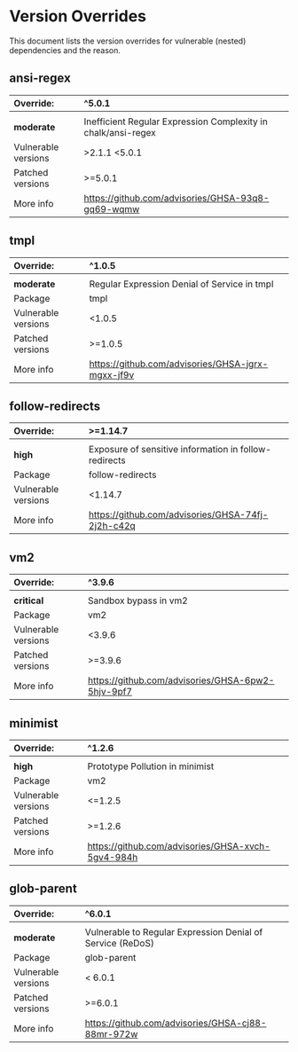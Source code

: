 # Version Overrides
This document lists the version overrides for vulnerable (nested) dependencies and the reason.

## ansi-regex

| Override:           | ^5.0.1 |
|:--------------------| :------------ |
|                     | |
| **moderate**        | Inefficient Regular Expression Complexity in chalk/ansi-regex |
| Vulnerable versions | >2.1.1 <5.0.1 |
| Patched versions    | >=5.0.1 |
| More info           | https://github.com/advisories/GHSA-93q8-gq69-wqmw |

## tmpl

| Override:           | ^1.0.5 |
|:--------------------| :-------------|
|                     | |
| **moderate**        | Regular Expression Denial of Service in tmpl |
| Package             | tmpl |
| Vulnerable versions | <1.0.5 |
| Patched versions    | >=1.0.5 |
| More info           | https://github.com/advisories/GHSA-jgrx-mgxx-jf9v |

## follow-redirects

| Override:           | >=1.14.7 |
|:--------------------| :-------------|
|                     | |
| **high**            | Exposure of sensitive information in follow-redirects |
| Package             | follow-redirects |
| Vulnerable versions | <1.14.7                                               |
| More info           | https://github.com/advisories/GHSA-74fj-2j2h-c42q     |

## vm2
| Override:           | ^3.9.6 |
|:--------------------| :-------------|
|                     | |
| **critical**        | Sandbox bypass in vm2 |
| Package             | vm2 |
| Vulnerable versions | <3.9.6 |
| Patched versions    | >=3.9.6 |
| More info           | https://github.com/advisories/GHSA-6pw2-5hjv-9pf7 |

## minimist
| Override:           | ^1.2.6 |
|:--------------------| :-------------|
|                     | |
| **high**        | Prototype Pollution in minimist |
| Package             | vm2 |
| Vulnerable versions | <=1.2.5 |
| Patched versions    | >=1.2.6 |
| More info           | https://github.com/advisories/GHSA-xvch-5gv4-984h |

## glob-parent
| Override:           | ^6.0.1 |
|:--------------------| :-------------|
|                     | |
| **moderate**        | Vulnerable to Regular Expression Denial of Service (ReDoS) |
| Package             | glob-parent |
| Vulnerable versions | < 6.0.1 |
| Patched versions    | >=6.0.1 |
| More info           | https://github.com/advisories/GHSA-cj88-88mr-972w |
